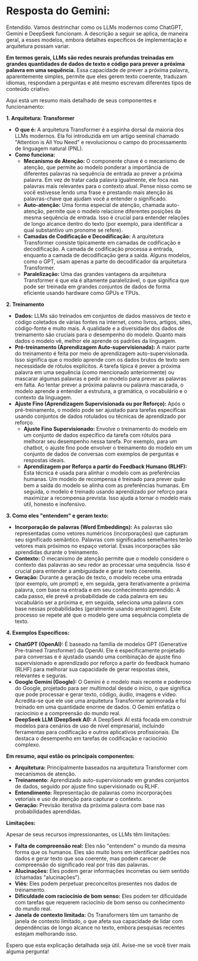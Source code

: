 # Resposta do Gemini:

Entendido. Vamos destrinchar como os LLMs modernos como ChatGPT, Gemini e DeepSeek funcionam. A descrição a seguir se aplica, de maneira geral, a esses modelos, embora detalhes específicos de implementação e arquitetura possam variar.

**Em termos gerais, LLMs são redes neurais profundas treinadas em grandes quantidades de dados de texto e código para prever a próxima palavra em uma sequência.** Essa capacidade de prever a próxima palavra, aparentemente simples, permite que eles gerem texto coerente, traduzam idiomas, respondam a perguntas e até mesmo escrevam diferentes tipos de conteúdo criativo.

Aqui está um resumo mais detalhado de seus componentes e funcionamento:

**1. Arquitetura: Transformer**

*   **O que é:** A arquitetura Transformer é a espinha dorsal da maioria dos LLMs modernos. Ela foi introduzida em um artigo seminal chamado "Attention is All You Need" e revolucionou o campo do processamento de linguagem natural (PNL).
*   **Como funciona:**
    *   **Mecanismo de Atenção:**  O componente chave é o mecanismo de atenção, que permite ao modelo ponderar a importância de diferentes palavras na sequência de entrada ao prever a próxima palavra.  Em vez de tratar cada palavra igualmente, ele foca nas palavras mais relevantes para o contexto atual. Pense nisso como se você estivesse lendo uma frase e prestando mais atenção às palavras-chave que ajudam você a entender o significado.
    *   **Auto-atenção:** Uma forma especial de atenção, chamada auto-atenção, permite que o modelo relacione diferentes posições da mesma sequência de entrada. Isso é crucial para entender relações de longo alcance dentro do texto (por exemplo, para identificar a qual substantivo um pronome se refere).
    *   **Camadas de Codificação e Decodificação:**  A arquitetura Transformer consiste tipicamente em camadas de codificação e decodificação.  A camada de codificação processa a entrada, enquanto a camada de decodificação gera a saída.  Alguns modelos, como o GPT, usam apenas a parte do decodificador da arquitetura Transformer.
    *   **Paralelização:** Uma das grandes vantagens da arquitetura Transformer é que ela é altamente paralelizável, o que significa que pode ser treinada em grandes conjuntos de dados de forma eficiente usando hardware como GPUs e TPUs.

**2. Treinamento**

*   **Dados:** LLMs são treinados em conjuntos de dados massivos de texto e código coletados de várias fontes na internet, como livros, artigos, sites, código-fonte e muito mais. A qualidade e a diversidade dos dados de treinamento são cruciais para o desempenho do modelo. Quanto mais dados o modelo vê, melhor ele aprende os padrões da linguagem.
*   **Pré-treinamento (Aprendizagem Auto-supervisionada):** A maior parte do treinamento é feita por meio de aprendizagem auto-supervisionada.  Isso significa que o modelo aprende com os dados brutos de texto sem necessidade de rótulos explícitos.  A tarefa típica é prever a próxima palavra em uma sequência (como mencionado anteriormente) ou mascarar algumas palavras e pedir ao modelo para prever as palavras em falta. Ao tentar prever a próxima palavra ou palavra mascarada, o modelo aprende a entender a estrutura, a gramática, o vocabulário e o contexto da linguagem.
*   **Ajuste Fino (Aprendizagem Supervisionada ou por Reforço):** Após o pré-treinamento, o modelo pode ser ajustado para tarefas específicas usando conjuntos de dados rotulados ou técnicas de aprendizado por reforço.
    *   **Ajuste Fino Supervisionado:** Envolve o treinamento do modelo em um conjunto de dados específico da tarefa com rótulos para melhorar seu desempenho nessa tarefa. Por exemplo, para um chatbot, o ajuste fino pode envolver o treinamento do modelo em um conjunto de dados de conversas com exemplos de perguntas e respostas ideais.
    *   **Aprendizagem por Reforço a partir do Feedback Humano (RLHF):** Esta técnica é usada para alinhar o modelo com as preferências humanas.  Um modelo de recompensa é treinado para prever quão bem a saída do modelo se alinha com as preferências humanas.  Em seguida, o modelo é treinado usando aprendizado por reforço para maximizar a recompensa prevista. Isso ajuda a tornar o modelo mais útil, honesto e inofensivo.

**3. Como eles "entendem" e geram texto:**

*   **Incorporação de palavras (Word Embeddings):** As palavras são representadas como vetores numéricos (incorporações) que capturam seu significado semântico. Palavras com significados semelhantes terão vetores mais próximos no espaço vetorial.  Essas incorporações são aprendidas durante o treinamento.
*   **Contexto:** O mecanismo de atenção permite que o modelo considere o contexto das palavras ao seu redor ao processar uma sequência.  Isso é crucial para entender a ambiguidade e gerar texto coerente.
*   **Geração:** Durante a geração de texto, o modelo recebe uma entrada (por exemplo, um prompt) e, em seguida, gera iterativamente a próxima palavra, com base na entrada e em seu conhecimento aprendido.  A cada passo, ele prevê a probabilidade de cada palavra em seu vocabulário ser a próxima e, em seguida, seleciona uma palavra com base nessas probabilidades (geralmente usando amostragem). Este processo se repete até que o modelo gere uma sequência completa de texto.

**4. Exemplos Específicos:**

*   **ChatGPT (OpenAI):** É baseado na família de modelos GPT (Generative Pre-trained Transformer) da OpenAI.  Ele é especificamente projetado para conversas e é ajustado usando uma combinação de ajuste fino supervisionado e aprendizado por reforço a partir do feedback humano (RLHF) para melhorar sua capacidade de gerar respostas úteis, relevantes e seguras.
*   **Google Gemini (Google):** O Gemini é o modelo mais recente e poderoso do Google, projetado para ser multimodal desde o início, o que significa que pode processar e gerar texto, código, áudio, imagens e vídeo. Acredita-se que ele use uma arquitetura Transformer aprimorada e foi treinado em uma quantidade enorme de dados. O Gemini enfatiza o raciocínio e a compreensão do mundo real.
*   **DeepSeek LLM (DeepSeek AI):** A DeepSeek AI está focada em construir modelos para cenários de uso de nível empresarial, incluindo ferramentas para codificação e outros aplicativos profissionais. Ele destaca o desempenho em tarefas de codificação e raciocínio complexo.

**Em resumo, aqui estão os principais componentes:**

*   **Arquitetura:** Principalmente baseados na arquitetura Transformer com mecanismos de atenção.
*   **Treinamento:** Aprendizado auto-supervisionado em grandes conjuntos de dados, seguido por ajuste fino supervisionado ou RLHF.
*   **Entendimento:** Representação de palavras como incorporações vetoriais e uso de atenção para capturar o contexto.
*   **Geração:** Previsão iterativa da próxima palavra com base nas probabilidades aprendidas.

**Limitações:**

Apesar de seus recursos impressionantes, os LLMs têm limitações:

*   **Falta de compreensão real:** Eles não "entendem" o mundo da mesma forma que os humanos. Eles são muito bons em identificar padrões nos dados e gerar texto que soa coerente, mas podem carecer de compreensão do significado real por trás das palavras.
*   **Alucinações:** Eles podem gerar informações incorretas ou sem sentido (chamadas "alucinações").
*   **Viés:** Eles podem perpetuar preconceitos presentes nos dados de treinamento.
*   **Dificuldade com raciocínio de bom senso:** Eles podem ter dificuldade com tarefas que requerem raciocínio de bom senso ou conhecimento do mundo real.
*   **Janela de contexto limitada:** Os Transformers têm um tamanho de janela de contexto limitado, o que afeta sua capacidade de lidar com dependências de longo alcance no texto, embora pesquisas recentes estejam melhorando isso.

Espero que esta explicação detalhada seja útil. Avise-me se você tiver mais alguma pergunta!